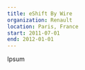 ```yaml
---
title: eShift By Wire
organization: Renault
location: Paris, France
start: 2011-07-01
end: 2012-01-01
---
```


Ipsum
